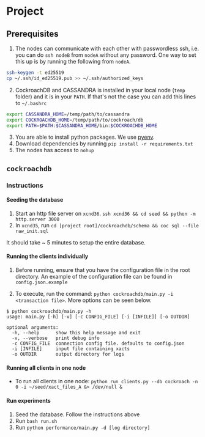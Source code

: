 # Project

## Prerequisites

1. The nodes can communicate with each other with passwordless ssh, i.e. you can do `ssh nodeB` from `nodeA` without any password.
One way to set this up is by running the following from `nodeA`.
```bash
ssh-keygen -t ed25519
cp ~/.ssh/id_ed25519.pub >> ~/.ssh/authorized_keys
```
2. CockroachDB and CASSANDRA is installed in your local node (`temp` folder) and it is in your `PATH`. If that's not the case you can add this lines to `~/.bashrc`
```bash
export CASSANDRA_HOME=/temp/path/to/cassandra
export COCKROACHDB_HOME=/temp/path/to/cockroach/db
export PATH=$PATH:$CASSANDRA_HOME/bin:$COCKROACHDB_HOME
```
3. You are able to install python packages. We use [pyenv](https://github.com/pyenv/pyenv#basic-github-checkout).
4. Download dependencies by running `pip install -r requirements.txt`
5. The nodes has access to `nohup`

## `cockroachdb`

### Instructions

#### Seeding the database

1. Start an http file server on `xcnd36`. `ssh xcnd36 && cd seed && python -m http.server 3000`
2. In `xcnd35`, run `cd [project root]/cockroachdb/schema && coc sql --file raw_init.sql`

It should take ~ 5 minutes to setup the entire database.

#### Running the clients individually

1. Before running, ensure that you have the configuration file in the root
directory. An example of the configuration file can be found in `config.json.example`

2. To execute, run the command: `python cockroachdb/main.py -i <transaction file>`. More options can be seen below.

```
$ python cockroachdb/main.py -h
usage: main.py [-h] [-v] [-c CONFIG_FILE] [-i [INFILE]] [-o OUTDIR]

optional arguments:
  -h, --help      show this help message and exit
  -v, --verbose   print debug info
  -c CONFIG_FILE  connection config file. defaults to config.json
  -i [INFILE]     input file containing xacts
  -o OUTDIR       output directory for logs
```

#### Running all clients in one node

- To run all clients in one node: `python run_clients.py --db cockroach -n 0 -i ~/seed/xact_files_A &> /dev/null &`

#### Run experiments

1. Seed the database. Follow the instructions above
2. Run `bash run.sh`
3. Run `python performance/main.py -d [log directory]`